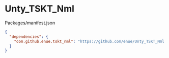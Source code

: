 # Unty_TSKT_Nml

Packages/manifest.json

```json
{
  "dependencies": {
    "com.github.enue.tskt_nml": "https://github.com/enue/Unty_TSKT_Nml.git",
  }
}
```
